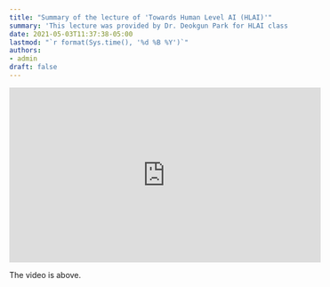 ```yaml
---
title: "Summary of the lecture of 'Towards Human Level AI (HLAI)'"
summary: 'This lecture was provided by Dr. Deokgun Park for HLAI class.'
date: 2021-05-03T11:37:38-05:00
lastmod: "`r format(Sys.time(), '%d %B %Y')`"
authors:
- admin
draft: false
---
```

<iframe width="560" height="315" src="https://web.microsoftstream.com/video/666b2a1c-621b-4e5a-88b4-6642045cd95e" frameborder="0" allow="accelerometer; autoplay; encrypted-media; gyroscope; picture-in-picture" allowfullscreen></iframe>

The video is above.
